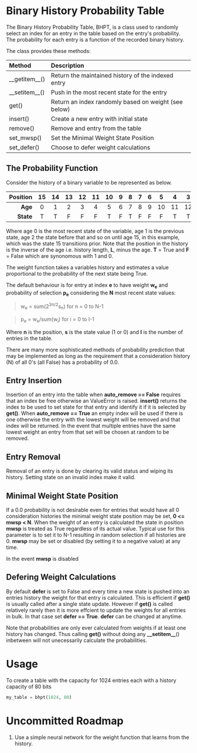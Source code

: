 # Binary History Probability Table

The Binary History Probability Table, BHPT, is a class used to randomly select an index for an entry in the table based on the entry's probability.
The probability for each entry is a function of the recorded binary history.

The class provides these methods:

| Method            | Description                                      
|:------------------|:-----------------------------------------------------|
| \_\_getitem\_\_() | Return the maintained history of the indexed entry   |
| \_\_setitem\_\_() | Push in the most recent state for the entry          |
| get()             | Return an index randomly based on weight (see below) |
| insert()          | Create a new entry with initial state                | 
| remove()          | Remove and entry from the table                      |
| set_mwsp()        | Set the Minimal Weight State Position                |
| set_defer()       | Choose to defer weight calculations                  |

## The Probability Function

Consider the history of a binary variable to be represented as below.

| **Position** | 15 | 14 | 13 | 12 | 11 | 10 | 9 | 8 | 7 | 6 | 5  | 4  | 3  | 2  | 1  | 0  |
|-------------:|:--:|:--:|:--:|:--:|:--:|:--:|:-:|:-:|:-:|:-:|:--:|:--:|:--:|:--:|:--:|:--:| 
| **Age**      | 0  | 1  | 2  | 3  | 4  | 5  | 6 | 7 | 8 | 9 | 10 | 11 | 12 | 13 | 14 | 15 |
| **State**    | T  | T  | F  | F  | F  | T  | F | T | F | F | F  | T  | T  | F  | T  | T  |

Where age 0 is the most recent state of the variable, age 1 is the previous state, age 2 the state
before that and so on until age 15, in this example, which was the state 15 transitions prior. Note
that the position in the history is the inverse of the age i.e. history length, __L__, minus the age.
__T__ = True and __F__ = False which are synonomous with 1 and 0.

The weight function takes a variables history and estimates a value proportional to the probability
of the next state being True.

The default behaviour is for entry at index __e__ to have weight __w<sub>e</sub>__ and probability of
selection __p<sub>e</sub>__ considering the __N__ most recent state values:

> w<sub>e</sub> = sum(2<sup>3n/2</sup>s<sub>n</sub>) for n = 0 to N-1

> p<sub>e</sub> = w<sub>e</sub>/sum(w<sub>i</sub>) for i = 0  to I-1

Where __n__ is the position, __s__ is the state value (1 or 0) and __I__ is the number of entries in the
table.

There are many more sophisticated methods of probability prediction that may be implemented as long as the
requirement that a consideration history (N) of all 0's (all False) has a probability of 0.0.

## Entry Insertion

Insertion of an entry into the table when __auto_remove == False__ requires that an index be free otherwise
an ValueError is raised. __insert()__ returns the index to be used to set state for that entry and identify it
if it is selected by __get()__. When __auto_remove == True__ an empty index will be used if there is one
otherwise the entry with the lowest weight will be removed
and that index will be returned. In the event that multiple entries have the same lowest weight an entry from
that set will be chosen at random to be removed.

## Entry Removal

Removal of an entry is done by clearing its valid status and wiping its history. Setting state on an invalid
index make it valid.

## Minimal Weight State Position

If a 0.0 probability is not desirable even for entries that would have all 0 consideration histories the minimal
weight state position may be set, __0 <= mwsp < N__. When the weight of an entry is calculated the state in position
__mwsp__ is treated as True regardless of its actual value. Typical use for this parameter is to set it to N-1 resulting
in random selection if all histories are 0. __mwsp__ may be set or disabled (by setting it to a negative value)
at any time.

In the event __mwsp__ is disabled 

## Defering Weight Calculations

By default __defer__ is set to False and every time a new state is pushed into an entries history the
weight for that entry is calculated. This is efficient if __get()__ is usually called after a single
state update. However if __get()__ is called relatively rarely then it is more effcient to update
the weights for all entries in bulk. In that case set __defer == True__. __defer__ can be changed
at anytime.

Note that probabilities are only ever calculated from weights if at least one history has changed. Thus calling
__get()__ without doing any __\_\_setitem\_\___() inbetween  will not unecessarily calculate the probabilities.

# Usage

To create a table with the capacity for 1024 entries each with a history capacity of 80 bits
```python
my_table = bhpt(1024, 80)
``` 

# Uncommitted Roadmap

1. Use a simple neural network for the weight function that learns from the history.

